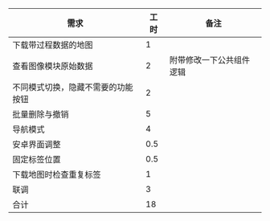 | 需求                               | 工时 | 备注                     |
| ---------------------------------- | ---- | ------------------------ |
| 下载带过程数据的地图               | 1    |                          |
| 查看图像模块原始数据               | 2    | 附带修改一下公共组件逻辑 |
| 不同模式切换，隐藏不需要的功能按钮 | 2    |                          |
| 批量删除与撤销                     | 5    |                          |
| 导航模式                           | 4    |                          |
| 安卓界面调整                       | 0.5  |                          |
| 固定标签位置                       | 0.5  |                          |
| 下载地图时检查重复标签             | 1    |                          |
| 联调                               | 3    |                          |
| 合计                               | 18   |                          |

